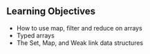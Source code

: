 ## Learning Objectives

- How to use map, filter and reduce on arrays
- Typed arrays
- The Set, Map, and Weak link data structures